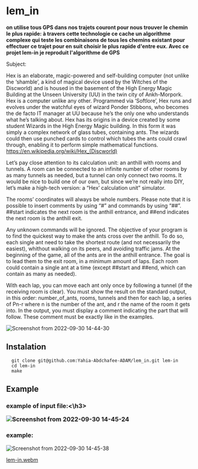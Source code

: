 # lem_in 

**on utilise tous GPS dans nos trajets couront pour nous trouver le chemin le plus rapide: à travers cette technologie ce cache un algorithme complexe qui teste les combinaisons de tous les chemins existant pour effectuer ce trajet pour en suit choisir le plus rapide d'entre eux. Avec ce projet lem-in je reproduit l'algorithme de GPS**

Subject:

Hex is an elaborate, magic-powered and self-building computer (not unlike the ‘shamble’, a kind of magical device used by the Witches of the Discworld) and is housed in the basement of the High Energy Magic Building at the Unseen University (UU) in the twin city of Ankh-Morpork. Hex is a computer unlike any other. Programmed via ‘Softlore’, Hex runs and evolves under the watchful eyes of wizard Ponder Stibbons, who becomes the de facto IT manager at UU because he’s the only one who understands what he’s talking about. Hex has its origins in a device created by some student Wizards in the High Energy Magic building. In this form it was simply a complex network of glass tubes, containing ants. The wizards could then use punched cards to control which tubes the ants could crawl through, enabling it to perform simple mathematical functions. https://en.wikipedia.org/wiki/Hex_(Discworld)

Let’s pay close attention to its calculation unit: an anthill with rooms and tunnels. A room can be connected to an infinite number of other rooms by as many tunnels as needed, but a tunnel can only connect two rooms. It would be nice to build one of our own, but since we’re not really into DIY, let’s make a high-tech version: a “Hex’ calculation unit” simulator.

The rooms’ coordinates will always be whole numbers. Please note that it is possible to insert comments by using “#” and commands by using “##”. ##start indicates the next room is the anthill entrance, and ##end indicates the next room is the anthill exit.

Any unknown commands will be ignored. The objective of your program is to find the quickest way to make the ants cross over the anthill. To do so, each single ant need to take the shortest route (and not necessarily the easiest), whithout walking on its peers, and avoiding traffic jams. At the beginning of the game, all of the ants are in the anthill entrance. The goal is to lead them to the exit room, in a minimum amount of laps. Each room could contain a single ant at a time (except ##start and ##end, which can contain as many as needed).

With each lap, you can move each ant only once by following a tunnel (if the receiving room is clear). You must show the result on the standard output, in this order: number_of_ants, rooms, tunnels and then for each lap, a series of Pn-r where n is the number of the ant, and r the name of the room it gets into. In the output, you must display a comment indicating the part that will follow. These comment must be exactly like in the examples.

![Screenshot from 2022-09-30 14-44-30](https://user-images.githubusercontent.com/91891487/193274102-65cf5136-293e-4c14-9ab7-f0a1871b5542.png)

<h2>Instalation</h2>

      git clone git@github.com:Yahia-Abdchafee-ADAM/lem_in.git lem-in
      cd lem-in
      make

<h2>Example</h2>


<h3>example of input file:<\h3>

![Screenshot from 2022-09-30 14-45-24](https://user-images.githubusercontent.com/91891487/193274204-44459d7c-bec4-423e-888e-dcc69cea4028.png)

<h3>example:</h3>

![Screenshot from 2022-09-30 14-45-38](https://user-images.githubusercontent.com/91891487/193274465-81538719-4dc9-4d3d-880f-ec7ec48a948a.png)

[lem-in.webm](https://user-images.githubusercontent.com/91891487/193276911-468ca4ea-ffac-4fad-9aa3-f3ba6d6c63ea.webm)
